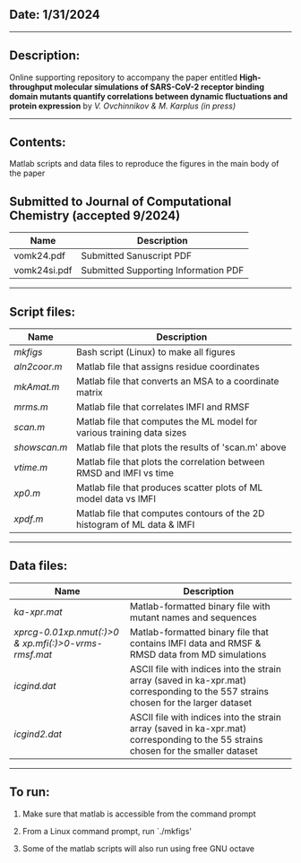## Date: 1/31/2024
-----------------------------------------------------------------------
## Description:
Online supporting repository to accompany the paper entitled 
**High-throughput molecular simulations of SARS-CoV-2 receptor binding
domain mutants quantify correlations between  dynamic fluctuations and
protein expression** by *V. Ovchinnikov & M. Karplus (in press)*

-----------------------------------------------------------------------

## Contents:
Matlab scripts and data files to reproduce the figures in the main body
of the paper
## Submitted to Journal of Computational Chemistry (accepted 9/2024)
 Name | Description
------|-----------------------------------------------------------------
vomk24.pdf |	Submitted Sanuscript PDF
vomk24si.pdf |	Submitted Supporting Information PDF

-----------------------------------------------------------------------

## Script files:
 Name | Description
------|-----------------------------------------------------------------
*mkfigs* | Bash script (Linux) to make all figures
*aln2coor.m* |	Matlab file that assigns residue coordinates
*mkAmat.m* |	Matlab file that converts an MSA to a coordinate matrix
*mrms.m* |	Matlab file that correlates lMFI and RMSF
*scan.m* |	Matlab file that computes the ML model for various training data sizes
*showscan.m* |	Matlab file that plots the results of 'scan.m' above
*vtime.m* |	Matlab file that plots the correlation between RMSD and lMFI vs time
*xp0.m*	 |	Matlab file that produces scatter plots of ML model data vs lMFI
*xpdf.m* |	Matlab file that computes contours of the 2D histogram of ML data & lMFI

-----------------------------------------------------------------------

## Data files:
 Name | Description
------|-----------------------------------------------------------------
*ka-xpr.mat*|	Matlab-formatted binary file with mutant names and sequences
*xprcg-0.01xp.nmut(:)>0 & xp.mfi(:)>0-vrms-rmsf.mat*|	Matlab-formatted binary file that contains lMFI data and RMSF & RMSD data from MD simulations
*icgind.dat*|	ASCII file with indices into the strain array (saved in ka-xpr.mat) corresponding to the 557 strains chosen for the larger dataset
*icgind2.dat*|	ASCII file with indices into the strain array (saved in ka-xpr.mat) corresponding to the 55 strains chosen for the smaller dataset

-----------------------------------------------------------------------

## To run:
1) Make sure that matlab is accessible from the command prompt

2) From a Linux command prompt, run `./mkfigs'

3) Some of the matlab scripts will also run using free GNU octave
